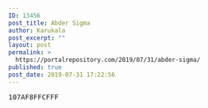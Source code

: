```yaml
---
ID: 13456
post_title: Abder Sigma
author: Karukala
post_excerpt: ""
layout: post
permalink: >
  https://portalrepository.com/2019/07/31/abder-sigma/
published: true
post_date: 2019-07-31 17:22:56
---
```

<pre>107AF8FFCFFF</pre>